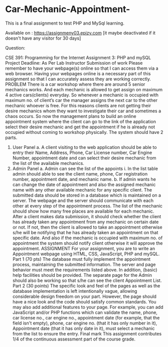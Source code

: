 # Car-Mechanic-Appointment-
This is a final assignment to test PHP and MySql learning. 

Available on :  https://assignmeny03.epizy.com [it maybe deactivated if it doesn't have any visitor for 30 days]





Question:

CSE 391: Programming for the Internet
Assignment 3: PHP and mySQL Project
Deadline: As Per Lab Instructor
Submission of work
Please remember to have your webpage(s) online so that I can access them via a web browser.
Having your webpages online is a necessary part of this assignment so
that I can accurately assess they are working correctly.
PROBLEM
There is a car workshop where there are around 5 senior mechanics works. And each mechanic
is allowed to get assign on maximum 4 active cars(clients) everyday. So whenever a mechanic is
occupied with maximum no. of client’s car the manager assigns the next car to the other
mechanic whoever is free. For this reasons clients are not getting their desire mechanics whom
they want to investigate their car and sometimes a chaos occurs.
So now the management plans to build an online appointment system where the client can go
to the link of the application select their desire mechanic and get the appointment if he is
already not occupied without coming to workshop physically.
The system should have 2 parts.
1. User Panel
a. A client visiting to the web application should be able to entry their Name,
Address, Phone, Car License number, Car Engine Number, appointment date and
can select their desire mechanic from the list of the available mechanics.
2. Admin Panel
a. Admin can see the list of the appoints
i. In the list table admin should able to see the client name, phone, Car
registration number, appointment date, and mechanic name.
b. If admin wants he can change the date of appointment and also the assigned
mechanic name with any other available mechanic for any specific client.
The submitted data should be stored in a database which is maintained on a server. The
webpage and the server should communicate with each other at every step of the appointment
process. The list of the mechanic should show how many free places are available for each
mechanic. After a client makes data submission, it should check whether the client has already
taken any appointment from any mechanic on certain date or not. If not, then the client is
allowed to take an appointment otherwise s/he will be notifying that he has already taken an 
appointment on that specific date. And also if the mechanic is occupied with maximum no. of
appointment the system should notify client otherwise it will approve the appointment.
ASSIGNMENT
For your assignment, you are to write an Appointment webpage using HTML, CSS, JavaScript,
PHP and mySQL.
Part 1 (70 pts)
The database must fully implement the appointment process, maintaining the submitted
information. The server and page behavior must meet the requirements listed above. In
addition, (basic) help facilities should be provided. The separate page for the Admin should also
be working so that s/he can see the client Appointment List.
Part 2 (30 points)
The specific look and feel of the pages as well as the database implementation is left
intentionally vague, allowing considerable design freedom on your part. However, the page
should have a nice look and the code should satisfy common standards. You may also add
additional features to your page. For example, you can add JavaScript and/or PHP functions
which can validate the name, phone, car license no., car engine no., appointment date (for
example, that the field isn't empty), phone, car engine no. (that it has only number in it),
Appointment date (that it has only date in it), must select a mechanic from the list to ensure the
entry.
Final mark
This assignment contributes 1/4 of the continuous assessment part of the course grade. 
